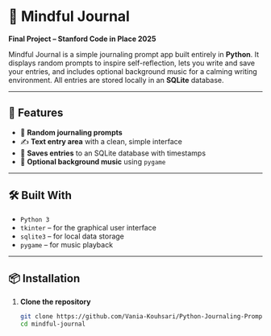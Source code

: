 # 📝 Mindful Journal

**Final Project – Stanford Code in Place 2025**

Mindful Journal is a simple journaling prompt app built entirely in **Python**. It displays random prompts to inspire self-reflection, lets you write and save your entries, and includes optional background music for a calming writing environment. All entries are stored locally in an **SQLite** database.

---

## 🚀 Features

- 🎲 **Random journaling prompts**
- ✍️ **Text entry area** with a clean, simple interface
- 💾 **Saves entries** to an SQLite database with timestamps
- 🎵 **Optional background music** using `pygame`

---

## 🛠 Built With

- `Python 3`
- `tkinter` – for the graphical user interface
- `sqlite3` – for local data storage
- `pygame` – for music playback

---

## 📦 Installation

1. **Clone the repository**
   ```bash
   git clone https://github.com/Vania-Kouhsari/Python-Journaling-Prompt-App.git
   cd mindful-journal
